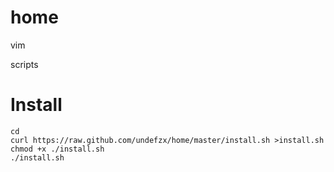 home
====

vim

scripts

Install
====

    cd
    curl https://raw.github.com/undefzx/home/master/install.sh >install.sh
    chmod +x ./install.sh
    ./install.sh
